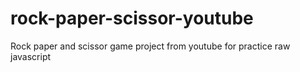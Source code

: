 # rock-paper-scissor-youtube
Rock paper and scissor game project from youtube for practice raw javascript
